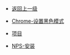 <!-- # Unity3D -->

- [返回上一级](../)
  
- [Chrome-设置黑色模式](/md/其他/Chrome/Child/Chrome-设置黑色模式.md)
- [项目](/md/其他/Other/项目.md)
- [NPS-安装](/md/其他/NPS/Child/NPS-安装.md)
